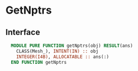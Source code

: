 # GetNptrs

## Interface

```fortran
  MODULE PURE FUNCTION getNptrs(obj) RESULT(ans)
    CLASS(Mesh_), INTENT(IN) :: obj
    INTEGER(I4B), ALLOCATABLE :: ans(:)
  END FUNCTION getNptrs
```
